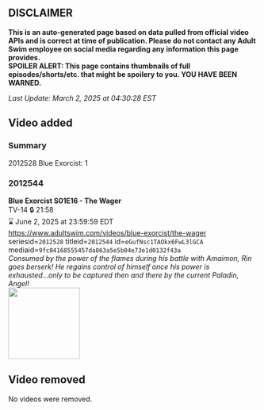 ## DISCLAIMER
**This is an auto-generated page based on data pulled from official video APIs and is correct at time of publication. Please do not contact any Adult Swim employee on social media regarding any information this page provides.**  
**SPOILER ALERT: This page contains thumbnails of full episodes/shorts/etc. that might be spoilery to you. YOU HAVE BEEN WARNED.**  

_Last Update: March 2, 2025 at 04:30:28 EST_
## Video added
### Summary
2012528 Blue Exorcist: 1  
### 2012544
**Blue Exorcist S01E16 - The Wager**  
TV-14 🔒 21:58  
⌛ June 2, 2025 at 23:59:59 EDT  
https://www.adultswim.com/videos/blue-exorcist/the-wager  
seriesid=`2012528` titleid=`2012544` id=`eGufNsc1TAOkx6FwL3lGCA` mediaid=`9fc04168555457da863a5e5b04e73e1d0132f43a`  
_Consumed by the power of the flames during his battle with Amaimon, Rin goes berserk! He regains control of himself once his power is exhausted...only to be captured then and there by the current Paladin, Angel!_  
<a href="https://i.cdn.turner.com/adultswim/big/video/the-wager/blueexorcist_cc_16_pt3-02.jpg"><img src="https://i.cdn.turner.com/adultswim/big/video/the-wager/blueexorcist_cc_16_pt3-02.jpg" height="144px" /></a>
## Video removed
No videos were removed.  
